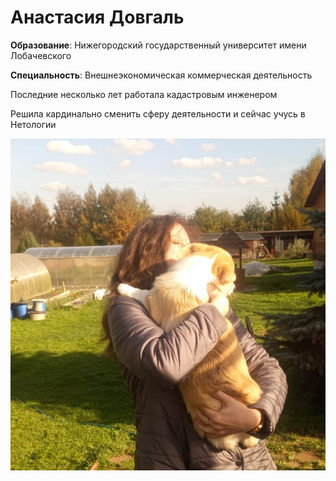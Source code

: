 # Анастасия Довгаль
**Образование**: Нижегородский государственный университет имени Лобачевского

**Специальность**: Внешнеэкономическая коммерческая деятельность

Последние несколько лет работала кадастровым инженером

Решила кардинально сменить сферу деятельности и сейчас учусь в Нетологии

![foto](foto.jpeg)
